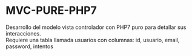 # MVC-PURE-PHP7
Desarrollo del modelo vista controlador con PHP7 puro para detallar sus interacciones.<br>
Requiere una tabla llamada usuarios con columnas: id, usuario, email, password, intentos
